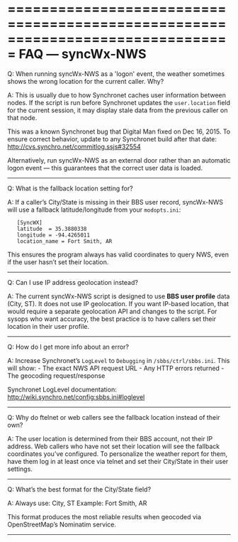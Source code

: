 ===============================================================================
FAQ — syncWx-NWS
===============================================================================

Q: When running syncWx-NWS as a 'logon' event, the weather sometimes shows
   the wrong location for the current caller. Why?

A: This is usually due to how Synchronet caches user information between
   nodes. If the script is run before Synchronet updates the `user.location`
   field for the current session, it may display stale data from the previous
   caller on that node.

   This was a known Synchronet bug that Digital Man fixed on Dec 16, 2015.
   To ensure correct behavior, update to any Synchronet build after that date:
   http://cvs.synchro.net/commitlog.ssjs#32554

   Alternatively, run syncWx-NWS as an external door rather than an automatic
   logon event — this guarantees that the correct user data is loaded.

-------------------------------------------------------------------------------

Q: What is the fallback location setting for?

A: If a caller’s City/State is missing in their BBS user record, syncWx-NWS
   will use a fallback latitude/longitude from your `modopts.ini`:

       [SyncWX]
       latitude  = 35.3880338
       longitude = -94.4265011
       location_name = Fort Smith, AR

   This ensures the program always has valid coordinates to query NWS,
   even if the user hasn’t set their location.

-------------------------------------------------------------------------------

Q: Can I use IP address geolocation instead?

A: The current syncWx-NWS script is designed to use **BBS user profile**
   data (City, ST). It does not use IP geolocation. If you want IP-based
   location, that would require a separate geolocation API and changes to
   the script. For sysops who want accuracy, the best practice is to have
   callers set their location in their user profile.

-------------------------------------------------------------------------------

Q: How do I get more info about an error?

A: Increase Synchronet’s `LogLevel` to `Debugging` in `/sbbs/ctrl/sbbs.ini`.
   This will show:
     - The exact NWS API request URL
     - Any HTTP errors returned
     - The geocoding request/response

   Synchronet LogLevel documentation:
   http://wiki.synchro.net/config:sbbs.ini#loglevel

-------------------------------------------------------------------------------

Q: Why do ftelnet or web callers see the fallback location instead of their own?

A: The user location is determined from their BBS account, not their IP
   address. Web callers who have not set their location will see the fallback
   coordinates you’ve configured. To personalize the weather report for them,
   have them log in at least once via telnet and set their City/State in
   their user settings.

-------------------------------------------------------------------------------

Q: What’s the best format for the City/State field?

A: Always use:
        City, ST
   Example:
        Fort Smith, AR

   This format produces the most reliable results when geocoded via
   OpenStreetMap’s Nominatim service.

-------------------------------------------------------------------------------
